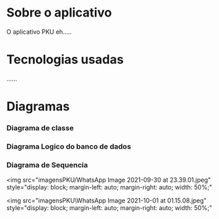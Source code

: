 # Sobre o aplicativo
O aplicativo PKU eh.....

# Tecnologias usadas
......

# Diagramas
### Diagrama de classe
### Diagrama Logico do banco de dados
### Diagrama de Sequencia

<img src="imagensPKU/WhatsApp Image 2021-09-30 at 23.39.01.jpeg" style="display: block;
  margin-left: auto;
  margin-right: auto;
  width: 50%;"
>

<img src="imagensPKU\WhatsApp Image 2021-10-01 at 01.15.08.jpeg" style="display: block;
  margin-left: auto;
  margin-right: auto;
  width: 50%;"
>
